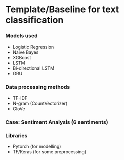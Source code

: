 # Template/Baseline for text classification

### Models used
- Logistic Regression
- Naive Bayes
- XGBoost
- LSTM
- Bi-directional LSTM
- GRU

### Data processing methods
- TF-IDF
- N-gram (CountVectorizer)
- GloVe

### Case: Sentiment Analysis (6 sentiments)

### Libraries
- Pytorch (for modelling)
- TF/Keras (for some preprocessing)
